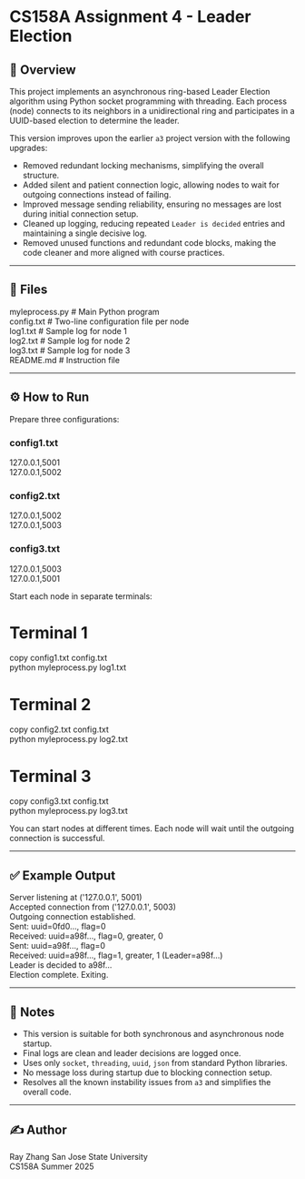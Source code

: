# CS158A Assignment 4 - Leader Election

## 📌 Overview

This project implements an asynchronous ring-based Leader Election algorithm using Python socket programming with threading. Each process (node) connects to its neighbors in a unidirectional ring and participates in a UUID-based election to determine the leader.

This version improves upon the earlier `a3` project version with the following upgrades:
- Removed redundant locking mechanisms, simplifying the overall structure.
- Added silent and patient connection logic, allowing nodes to wait for outgoing connections instead of failing.
- Improved message sending reliability, ensuring no messages are lost during initial connection setup.
- Cleaned up logging, reducing repeated `Leader is decided` entries and maintaining a single decisive log.
- Removed unused functions and redundant code blocks, making the code cleaner and more aligned with course practices.

---

## 📂 Files

myleprocess.py       # Main Python program  
config.txt           # Two-line configuration file per node  
log1.txt             # Sample log for node 1  
log2.txt             # Sample log for node 2  
log3.txt             # Sample log for node 3  
README.md            # Instruction file

---

## ⚙️ How to Run

Prepare three configurations:

### config1.txt
127.0.0.1,5001  
127.0.0.1,5002

### config2.txt
127.0.0.1,5002  
127.0.0.1,5003

### config3.txt
127.0.0.1,5003  
127.0.0.1,5001

Start each node in separate terminals:

# Terminal 1
copy config1.txt config.txt  
python myleprocess.py log1.txt

# Terminal 2
copy config2.txt config.txt  
python myleprocess.py log2.txt

# Terminal 3
copy config3.txt config.txt  
python myleprocess.py log3.txt

You can start nodes at different times. Each node will wait until the outgoing connection is successful.

---

## ✅ Example Output

Server listening at ('127.0.0.1', 5001)  
Accepted connection from ('127.0.0.1', 5003)  
Outgoing connection established.  
Sent: uuid=0fd0..., flag=0  
Received: uuid=a98f..., flag=0, greater, 0  
Sent: uuid=a98f..., flag=0  
Received: uuid=a98f..., flag=1, greater, 1 (Leader=a98f...)  
Leader is decided to a98f...  
Election complete. Exiting.

---

## 📌 Notes

- This version is suitable for both synchronous and asynchronous node startup.
- Final logs are clean and leader decisions are logged once.
- Uses only `socket`, `threading`, `uuid`, `json` from standard Python libraries.
- No message loss during startup due to blocking connection setup.
- Resolves all the known instability issues from `a3` and simplifies the overall code.

---

## ✍️ Author
Ray Zhang
San Jose State University  
CS158A Summer 2025
